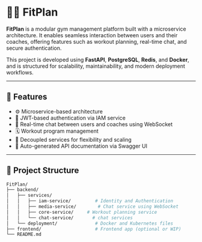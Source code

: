 # 🏋️‍♂️ FitPlan

**FitPlan** is a modular gym management platform built with a microservice architecture. It enables seamless interaction between users and their coaches, offering features such as workout planning, real-time chat, and secure authentication.

This project is developed using **FastAPI**, **PostgreSQL**, **Redis**, and **Docker**, and is structured for scalability, maintainability, and modern deployment workflows.

---

## 🌟 Features

- ⚙️ Microservice-based architecture
- 🔐 JWT-based authentication via IAM service
- 💬 Real-time chat between users and coaches using WebSocket
- 🗓️ Workout program management
- 🧠 Decoupled services for flexibility and scaling
- 📃 Auto-generated API documentation via Swagger UI

---

## 🧱 Project Structure

```bash
FitPlan/
├── backend/
│   ├── services/
│   │   ├── iam-service/         # Identity and Authentication
│   │   ├── media-service/        # Chat service using WebSocket
│   │   ├── core-service/     # Workout planning service
│   │   └── chat-service/       # chat services
│   └── deployment/              # Docker and Kubernetes files
├── frontend/                    # Frontend app (optional or WIP)
└── README.md
